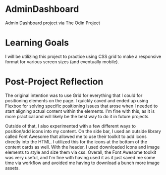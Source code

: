 # AdminDashboard
Admin Dashboard project via The Odin Project

# Learning Goals
I will be utilizing this project to practice using CSS grid to make a responsive format for various screen sizes (and eventually mobile).

# Post-Project Reflection
The original intention was to use Grid for everything that I could for positioning elements on the page.  I quickly caved and ended up using Flexbox for solving specific positioning issues that arose when I needed to start aligning actual content within the elements.  I'm fine with this, as it is more practical and will likely be the best way to do it in future projects.

Outside of that, I also experimented with a few different ways to position/add icons into my content.  On the side bar, I used an outside library called Font Awesome that allowed me to use their toolkit to add icons directly into the HTML.  I utilized this for the icons at the bottom of the content cards as well.  With the header, I used downloaded icons and image elements to style and size them via css.  Overall, the Font Awesome toolkit was very useful, and I'm fine with having used it as it just saved me some time via workflow and avoided me having to download a bunch more image assets.  



